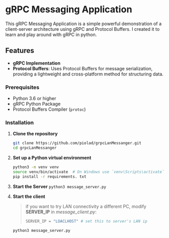 # gRPC Messaging Application

This gRPC Messaging Application is a simple powerful demonstration of a client-server architecture using gRPC and Protocol Buffers. I created it to learn and play around with gRPC in python.

## Features

- **gRPC Implementation**
- **Protocol Buffers**: Uses Protocol Buffers for message serialization, providing a lightweight and cross-platform method for structuring data.


### Prerequisites

- Python 3.6 or higher
- gRPC Python Package
- Protocol Buffers Compiler (`protoc`)

### Installation
1. **Clone the repository**

    ```bash
    git clone https://github.com/piolad/grpcLanMessanger.git
    cd grpcLanMessanger
    ```
2. **Set up a Python virtual environment**
    ```bash
    python3 -m venv venv      
    source venv/bin/activate  # On Windows use `venv\Scripts\activate`
    pip install -r requirements. txt
    ```

4. **Start the Server**
    ``
    python3 message_server.py
    ``

5. **Start the client**
    >if you want to try LAN connectivity a different PC, modify **SERVER_IP** in *message_client.py*:
    >```bash
    >SERVER_IP = "LOACLHOST" # set this to server's LAN ip
    >```

    ``
    python3 message_server.py
    ``